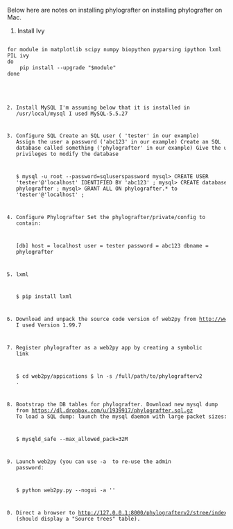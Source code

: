 Below here are notes on installing phylografter on installing phylografter on Mac.

1. Install Ivy

<code>
for module in matplotlib scipy numpy biopython pyparsing ipython lxml PIL ivy
do
    pip install --upgrade "$module" 
done
<pre>

2. Install MySQL
I'm assuming below that it is installed in /usr/local/mysql 
I used MySQL-5.5.27

3. Configure SQL
Create an SQL user ( 'tester' in our example)
Assign the user a password ('abc123' in our example)
Create an SQL database called something ('phylografter' in our example)
Give the user privileges to modify the database

    $ mysql -u root --password=sqluserspassword
    mysql> CREATE USER 'tester'@'localhost' IDENTIFIED BY 'abc123' ;
    mysql> CREATE database phylografter ;
    mysql> GRANT ALL ON phylografter.* to 'tester'@'localhost' ;

4. Configure Phylografter
Set the phylografter/private/config to contain:

    [db]
    host = localhost
    user = tester
    password = abc123
    dbname = phylografter

5. lxml

    $ pip install lxml

6. Download and unpack the source code version of web2py from 
http://www.web2py.com/examples/default/download I used Version 1.99.7

7. Register phylografter as a web2py app by creating a symbolic link

    $ cd web2py/appications
    $ ln -s /full/path/to/phylografterv2 .

8. Bootstrap the DB tables for phylografter. Download new mysql dump from
 https://dl.dropbox.com/u/1939917/phylografter.sql.gz To load a SQL dump: launch the mysql daemon with large packet sizes:

    $ mysqld_safe --max_allowed_pack=32M


9. Launch web2py (you can use -a <recycle> to re-use the admin password:

    $ python web2py.py --nogui -a '<recycle>'

10. Direct a browser to http://127.0.0.1:8000/phylografterv2/stree/index
(should display a "Source trees" table).

    



